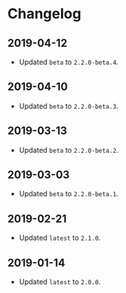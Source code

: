 # Changelog

## 2019-04-12

* Updated `beta` to `2.2.0-beta.4`.

## 2019-04-10

* Updated `beta` to `2.2.0-beta.3`.

## 2019-03-13

* Updated `beta` to `2.2.0-beta.2`.

## 2019-03-03

* Updated `beta` to `2.2.0-beta.1`.

## 2019-02-21

* Updated `latest` to `2.1.0`.

## 2019-01-14

* Updated `latest` to `2.0.0`.